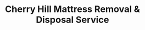 ---
layout: location.njk
title: Cherry Hill Mattress Removal & Disposal Service
description: Professional mattress removal in Cherry Hill, New Jersey. Next-day pickup  Licensed, insured, and eco-friendly. Serving 15+ neighborhoods.
permalink: /mattress-removal/new-jersey/camden/cherry-hill/
city: Cherry Hill
state: New Jersey
stateSlug: new-jersey
tier: 2
coordinates: 
  lat: 39.9349
  lng: -75.0307
pricing:
  startingPrice: 125
  single: 125
  queen: 155
  king: 180
  boxSpring: 30
pageContent:
  heroDescription: "Professional mattress removal in Cherry Hill's premier suburban communities. Next-day pickup  Over 13 years of experience serving South Jersey with eco-friendly recycling and easy online booking available 24/7."
  aboutService: "Cherry Hill's upscale suburban landscape and diverse housing developments create unique opportunities for efficient mattress disposal services that cater to the community's high standards for professional service. Our experienced team, backed by over 13 years of professional service nationwide, has developed specialized expertise for navigating Cherry Hill's mix of established neighborhoods, luxury developments, and townhouse communities throughout Camden County's most desirable suburb. From sprawling single-family homes in Ashland and Barclay to modern townhouse complexes near the Cherry Hill Mall, we understand the architectural diversity and homeowner expectations that define this premier South Jersey community. Our service extends far beyond basic removal to provide comprehensive solutions that include coordination with homeowner associations, navigation of private community guidelines, and full compliance with both Camden County waste regulations and New Jersey state environmental requirements. The township's affluent demographic and commitment to environmental responsibility creates demand for premium service quality that our proven track record consistently delivers. As part of our nationwide network that has successfully recycled over 1 million mattresses across the United States, we bring proven systems and processes to every Cherry Hill pickup, ensuring that residents of South Jersey's premier suburb receive the exceptional service quality and environmental stewardship that matches their community's high standards."
  serviceAreasIntro: "We provide comprehensive mattress pickup services throughout the greater Cherry Hill area, covering all major neighborhoods from established estates to modern developments:"
  regulationsCompliance: "Our professional service transforms Cherry Hill's suburban regulatory requirements and HOA guidelines into a seamless, worry-free experience that exceeds all compliance standards while maintaining the community's high environmental and aesthetic standards. We automatically handle every regulatory requirement: proper preparation materials that exceed Camden County specifications, eliminating any risk of municipal fines; state-issued waste hauler licenses ensuring full compliance with New Jersey environmental regulations; certified recycling partnerships guaranteeing proper material processing with complete documentation; and extensive experience with homeowner association protocols, private community guidelines, and luxury development requirements that often challenge other service providers. Our comprehensive insurance and professional credentials provide complete protection while ensuring Cherry Hill's reputation for environmental responsibility is upheld through our industry-leading recycling practices."
  environmentalImpact: "Every mattress we collect in Cherry Hill contributes directly to our nationwide environmental mission that has successfully recycled over 1 million mattresses across the United States, supporting the township's commitment to environmental stewardship and sustainable community practices. Our comprehensive eco-friendly mattress recycling practices align perfectly with Cherry Hill's progressive environmental values, involving partnerships with certified facilities throughout South Jersey that specialize in complete material recovery and environmental sustainability. The recycling process begins immediately upon collection, with each mattress carefully disassembled to recover valuable materials through state-of-the-art processing: high-grade steel springs are extracted and transported to regional metal recycling plants where they're transformed into new steel products supporting the regional economy; polyurethane foam is cleaned, shredded, and repurposed for carpet padding, furniture cushioning, and construction insulation used throughout the Delaware Valley; cotton and fabric materials are sorted and recycled for industrial applications including automotive padding and construction materials that support local economic development. This systematic approach to material recovery ensures that up to 90% of each mattress is diverted from Camden County landfills, directly supporting New Jersey's ambitious zero waste initiatives while contributing to the circular economy principles that Cherry Hill champions as a model suburban community. Our environmental commitment extends beyond recycling to include carbon-neutral transportation practices, minimal packaging waste, and active partnerships with local environmental organizations to promote sustainable waste management practices throughout South Jersey's most environmentally conscious suburb."
  howItWorksScheduling: "Next-day service slots are readily available throughout Cherry Hill with our streamlined online booking system that's accessible 24/7 from any device, designed to accommodate the busy schedules of suburban families, professionals, and retirees throughout Camden County's premier community. Simply select your preferred pickup time, and we'll instantly confirm your appointment with automated text message updates and coordination with any HOA or community management requirements."
  howItWorksService: "Our professionally licensed and fully insured team arrives promptly at your scheduled time, equipped with specialized tools and protective equipment to safely remove your mattress from any location, including luxury homes, townhouse developments, and private communities throughout Cherry Hill. We handle all required preparation steps, navigate the township's well-maintained suburban infrastructure, and coordinate with homeowner associations and community management to ensure minimal disruption to neighbors while maintaining Cherry Hill's high standards for professional service quality."
  howItWorksDisposal: "Your mattress immediately enters our comprehensive eco-friendly recycling network, where it's transported to certified South Jersey facilities for complete material recovery and environmental compliance, contributing to our nationwide achievement of recycling over 1 million mattresses while supporting Cherry Hill's commitment to environmental leadership and sustainable community development."
  sidebarStats:
    mattressesRemoved: "1,923"
neighborhoods: [
  {
    "name": "Ashland",
    "zipCodes": [
      "08003"
    ]
  },
  {
    "name": "Barclay",
    "zipCodes": [
      "08034"
    ]
  },
  {
    "name": "Cherry Hill Mall Area",
    "zipCodes": [
      "08002"
    ]
  },
  {
    "name": "Erlton",
    "zipCodes": [
      "08018"
    ]
  },
  {
    "name": "Garden State Park",
    "zipCodes": [
      "08002"
    ]
  },
  {
    "name": "Haddonfield Border",
    "zipCodes": [
      "08002"
    ]
  },
  {
    "name": "Kingston Estates",
    "zipCodes": [
      "08034"
    ]
  },
  {
    "name": "Kresson",
    "zipCodes": [
      "08053"
    ]
  },
  {
    "name": "Locustwood",
    "zipCodes": [
      "08003"
    ]
  },
  {
    "name": "Marlton Border",
    "zipCodes": [
      "08053"
    ]
  },
  {
    "name": "Old Orchard",
    "zipCodes": [
      "08003"
    ]
  },
  {
    "name": "Penn's Grant",
    "zipCodes": [
      "08002"
    ]
  },
  {
    "name": "Springdale",
    "zipCodes": [
      "08003"
    ]
  },
  {
    "name": "Tavistock",
    "zipCodes": [
      "08033"
    ]
  },
  {
    "name": "Woodcrest",
    "zipCodes": [
      "08003"
    ]
  }
]
zipCodes: [
  "08002",
  "08003", 
  "08018",
  "08033",
  "08034",
  "08053"
]
recyclingPartners: [
  "New Jersey Department of Environmental Protection",
  "Camden County Recycling Program", 
  "South Jersey Waste Management",
  "Delaware Valley Environmental Services"
]
localRegulations: "Cherry Hill operates under Camden County's comprehensive waste management framework enhanced by township-specific environmental standards and extensive homeowner association guidelines that reflect the community's commitment to maintaining its premier suburban character. The Township of Cherry Hill enforces enhanced environmental standards requiring proper mattress preparation and prohibiting regular trash disposal, with violations carrying municipal fines up to $500 per incident. Camden County regulations mandate exclusive use of licensed waste haulers with comprehensive tracking documentation and transport only to county-approved facilities that maintain detailed environmental monitoring. New Jersey state regulations add complexity by requiring fire retardant mattresses to be processed as hazardous materials with specialized transport protocols and certified personnel. The township's extensive network of homeowner associations creates additional compliance layers with community-specific guidelines for service provider access, scheduling restrictions during community events, and aesthetic requirements for temporary storage or staging. Many of Cherry Hill's upscale developments require pre-approval for service providers, proof of insurance and bonding, and coordination with community management offices. Independent disposal attempts face significant obstacles: municipal transfer stations have limited hours and require advance appointments, private facilities often refuse residential materials, and improper disposal carries penalties up to $1,000 plus cleanup costs due to the township's enhanced environmental enforcement designed to protect its reputation as South Jersey's premier suburban community."
nearbyCities: [
  {
    "name": "Camden",
    "slug": "camden",
    "distance": 8,
    "isSuburb": false
  },
  {
    "name": "Trenton",
    "slug": "trenton",
    "distance": 25,
    "isSuburb": false
  },
  {
    "name": "Newark",
    "slug": "newark",
    "distance": 85,
    "isSuburb": false
  },
  {
    "name": "Paterson",
    "slug": "paterson",
    "distance": 95,
    "isSuburb": false
  }
]
reviews:
  count: 112
  featured: [
  {
    "text": "Moving from our Barclay home after 15 years and needed our master bedroom set gone before closing. These professionals were incredible! They worked around our realtor showings, handled our curved staircase with zero wall damage, and even helped coordinate with our HOA requirements. The whole process was seamless and they provided all the documentation we needed for our closing paperwork. Worth every dollar for the peace of mind.",
    "author": "Patricia M.",
    "neighborhood": "Barclay"
  },
  {
    "text": "Excellent service, highly recommend.",
    "author": "Robert K.",
    "neighborhood": "Ashland"
  },
  {
    "text": "I've lived in Cherry Hill for over twenty years and have dealt with countless service providers, contractors, and vendors. This team stands out immediately for their professionalism and attention to detail. They arrived exactly when promised, came prepared with protective equipment for our hardwood floors, and navigated our townhouse community's visitor parking requirements without any issues. What really impressed me was their knowledge of local regulations and HOA protocols. They had all the proper insurance documentation ready for our community management office and even provided a detailed receipt for our homeowner association records. The removal itself was flawless, they cleaned up thoroughly, and the pricing was exactly what they quoted with no surprises. This is exactly the kind of reliable, professional service that maintains Cherry Hill's reputation for quality. I've already recommended them to three neighbors.",
    "author": "Michael T.",
    "neighborhood": "Kingston Estates"
  }
]
faqs: [
  {
    "question": "What's included in the $125 base price for Cherry Hill pickup?",
    "answer": "Complete removal service including HOA coordination, protective floor coverings, loading, transportation, and eco-friendly recycling. No hidden fees for luxury homes or private community requirements."
  },
  {
    "question": "Do you work with homeowner associations and community management?",
    "answer": "Yes, we specialize in Cherry Hill's HOA requirements. Our team handles all necessary documentation, insurance verification, and community access protocols that many developments require."
  },
  {
    "question": "Can you accommodate scheduling around real estate showings or community events?",
    "answer": "Absolutely. We understand Cherry Hill's active real estate market and community calendar. We offer flexible scheduling and can work around showings, inspections, and neighborhood events."
  },
  {
    "question": "Do you provide protective covering for luxury home interiors?",
    "answer": "Yes, our team comes equipped with protective floor coverings, corner guards, and specialized equipment to protect hardwood floors, carpeting, and architectural details in upscale homes."
  },
  {
    "question": "How quickly can you schedule pickup in Cherry Hill?",
    "answer": "Most Cherry Hill pickups can be scheduled for next-day service. We maintain flexible availability to accommodate the busy schedules of suburban families and professionals."
  },
  {
    "question": "What happens to mattresses after pickup from Cherry Hill?",
    "answer": "All items go to certified South Jersey recycling facilities where materials are processed according to the township's environmental standards. We provide documentation for HOA or closing records when needed."
  },
  {
    "question": "Are there additional costs for luxury homes or gated communities?",
    "answer": "No extra charges for upscale properties, curved staircases, or private community access. Our quoted price includes complete service regardless of home complexity."
  },
  {
    "question": "Do you service all Cherry Hill neighborhoods and developments?",
    "answer": "We provide pickup throughout all Cherry Hill areas including Barclay, Ashland, Kingston Estates, and all private developments. Same professional service and pricing township-wide."
  }
]
schema: |
  {
    "@context": "https://schema.org",
    "@type": "LocalBusiness",
    "name": "A Bedder World Cherry Hill",
    "description": "Professional mattress removal and recycling service in Cherry Hill, New Jersey",
    "url": "https://abedderworld.com/mattress-removal/new-jersey/camden/cherry-hill/",
    "telephone": "720-263-6094",
    "address": {
      "@type": "PostalAddress",
      "addressLocality": "Cherry Hill",
      "addressRegion": "New Jersey",
      "addressCountry": "US"
    },
    "geo": {
      "@type": "GeoCoordinates",
      "latitude": "39.9349",
      "longitude": "-75.0307"
    },
    "areaServed": {
      "@type": "City",
      "name": "Cherry Hill"
    },
    "priceRange": "$125-$180",
    "aggregateRating": {
      "@type": "AggregateRating",
      "ratingValue": "4.9",
      "reviewCount": "112"
    }
  }
---